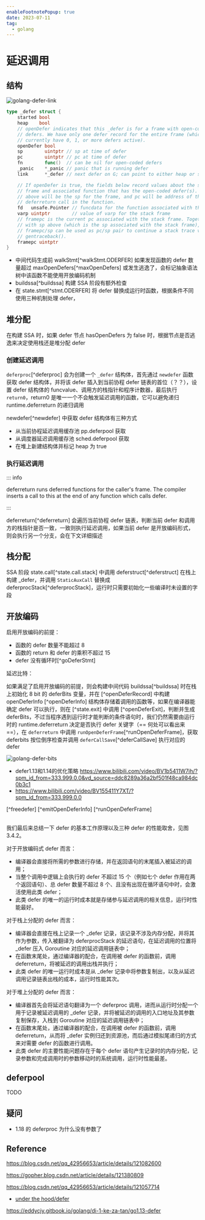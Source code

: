 ```yaml
---
enableFootnotePopup: true
date: 2023-07-11
tag:
  - golang
---
```


# 延迟调用

## 结构

![golang-defer-link](https://img.draveness.me/2020-01-19-15794017184603-golang-defer-link.png)

```go
type _defer struct {
    started bool
    heap    bool
    // openDefer indicates that this _defer is for a frame with open-coded
    // defers. We have only one defer record for the entire frame (which may
    // currently have 0, 1, or more defers active).
    openDefer bool
    sp        uintptr // sp at time of defer
    pc        uintptr // pc at time of defer
    fn        func()  // can be nil for open-coded defers
    _panic    *_panic // panic that is running defer
    link      *_defer // next defer on G; can point to either heap or stack!

    // If openDefer is true, the fields below record values about the stack
    // frame and associated function that has the open-coded defer(s). sp
    // above will be the sp for the frame, and pc will be address of the
    // deferreturn call in the function.
    fd   unsafe.Pointer // funcdata for the function associated with the frame
    varp uintptr        // value of varp for the stack frame
    // framepc is the current pc associated with the stack frame. Together,
    // with sp above (which is the sp associated with the stack frame),
    // framepc/sp can be used as pc/sp pair to continue a stack trace via
    // gentraceback().
    framepc uintptr
}
```

- 中间代码生成前 walkStmt[^walkStmt.ODERFER] 如果发现函数的 defer 数量超过 maxOpenDefers[^maxOpenDefers] 或发生逃逸了，会标记抽象语法树中该函数不能使用开放编码机制
- buildssa[^buildssa] 构建 SSA 阶段有额外检查
- 在 state.stmt[^stmt.ODERFER] 将 defer 替换成运行时函数，根据条件不同使用三种机制处理 defer，

## 堆分配 <Badge text="1.1~1.12" type="tip"/>

在构建 SSA 时，如果 defer 节点 hasOpenDefers 为 false 时，根据节点是否逃逸来决定使用栈还是堆分配 defer

### 创建延迟调用

`deferproc`[^deferproc] 会为创建一个 `_defer` 结构体，首先通过 `newdefer` 函数获取 defer 结构体，并将该 defer 插入到当前协程 defer 链表的首位（？？），设置 defer 结构体的 funcvalue、调用方的栈指针和程序计数器，最后执行 `return0`，return0 是唯一一个不会触发延迟调用的函数，它可以避免递归 runtime.deferreturn 的递归调用

newdefer[^newdefer] 中获取 defer 结构体有三种方式

- 从当前协程延迟调用缓存池 pp.deferpool 获取
- 从调度器延迟调用缓存池 sched.deferpool 获取
- 在堆上新建结构体并标记 heap 为 true

### 执行延迟调用

::: info

deferreturn runs deferred functions for the caller's frame. The compiler inserts a call to this at the end of any function which calls defer.

:::

deferreturn[^deferreturn] 会遍历当前协程 defer 链表，判断当前 defer 和调用方的栈指针是否一致，一致则执行延迟调用，如果当前 defer 是开放编码形式，则会执行另一个分支，会在下文详细描述

## 栈分配 <Badge text="1.13" type="tip"/>

SSA 阶段 state.call[^state.call.stack] 中调用 deferstruct[^deferstruct] 在栈上构建 _defer，并调用 `StaticAuxCall` 替换成 deferprocStack[^deferprocStack]，运行时只需要初始化一些编译时未设置的字段

## 开放编码 <Badge text="1.14~" type="tip"/>

启用开放编码的前提：

- 函数的 defer 数量不能超过 8
- 函数的 return 和 defer 的乘积不超过 15
- defer 没有循环时[^goDeferStmt]

延迟比特：

如果满足了启用开放编码的前提，则会构建中间代码 buildssa[^buildssa] 时在栈上初始化 8 bit 的 deferBits 变量，并在 [^openDeferRecord] 中构建 openDeferInfo [^openDeferInfo] 结构体存储着调用的函数等，如果在编译器能确定 defer 可以执行，则在 [^state.exit] 中调用 [^openDeferExit]，判断并生成 deferBits，不过当程序遇到运行时才能判断的条件语句时，我们仍然需要由运行时的 runtime.deferreturn 决定是否执行 defer 关键字（== 何处可以看出来 ==），在 `deferreturn` 中调用 `runOpenDeferFrame`[^runOpenDeferFrame]，获取 deferbits 按位倒序检查并调用 `deferCallSave`[^deferCallSave] 执行对应的 defer


![golang-defer-bits](https://img.draveness.me/2020-10-31-16041438704362/golang-defer-bits.png)

- defer1.13和1.14的优化策略 https://www.bilibili.com/video/BV1b5411W7ih/?spm_id_from=333.999.0.0&vd_source=ddc8289a36a2bf501f48ca984dc0b3c1
- https://www.bilibili.com/video/BV155411Y7XT/?spm_id_from=333.999.0.0

[^freedefer]
[^emitOpenDeferInfo]
[^runOpenDeferFrame]

##

我们最后来总结一下 defer 的基本工作原理以及三种 defer 的性能取舍，见图 3.4.2。

对于开放编码式 defer 而言：

- 编译器会直接将所需的参数进行存储，并在返回语句的末尾插入被延迟的调用；
- 当整个调用中逻辑上会执行的 defer 不超过 15 个（例如七个 defer 作用在两个返回语句）、总 defer 数量不超过 8 个、且没有出现在循环语句中时，会激活使用此类 defer；
- 此类 defer 的唯一的运行时成本就是存储参与延迟调用的相关信息，运行时性能最好。

对于栈上分配的 defer 而言：

- 编译器会直接在栈上记录一个 _defer 记录，该记录不涉及内存分配，并将其作为参数，传入被翻译为 deferprocStack 的延迟语句，在延迟调用的位置将 _defer 压入 Goroutine 对应的延迟调用链表中；
- 在函数末尾处，通过编译器的配合，在调用被 defer 的函数前，调用 deferreturn，将被延迟的调用出栈并执行；
- 此类 defer 的唯一运行时成本是从 _defer 记录中将参数复制出，以及从延迟调用记录链表出栈的成本，运行时性能其次。

对于堆上分配的 defer 而言：

- 编译器首先会将延迟语句翻译为一个 deferproc 调用，进而从运行时分配一个用于记录被延迟调用的 _defer 记录，并将被延迟的调用的入口地址及其参数复制保存，入栈到 Goroutine 对应的延迟调用链表中；
- 在函数末尾处，通过编译器的配合，在调用被 defer 的函数前，调用 deferreturn，从而将 _defer 实例归还到资源池，而后通过模拟尾递归的方式来对需要 defer 的函数进行调用。
- 此类 defer 的主要性能问题存在于每个 defer 语句产生记录时的内存分配，记录参数和完成调用时的参数移动时的系统调用，运行时性能最差。


## deferpool

TODO

## 疑问

- 1.18 的 deferproc 为什么没有参数了

## Reference


https://blog.csdn.net/qq_42956653/article/details/121082600

https://gopher.blog.csdn.net/article/details/121380809

https://blog.csdn.net/qq_42956653/article/details/121057714

<!-- @include: ./defer.code.snippet.md -->

- [under the hood/defer](https://golang.design/under-the-hood/zh-cn/part1basic/ch03lang/defer/#343--defer1)

https://eddycjy.gitbook.io/golang/di-1-ke-za-tan/go1.13-defer
